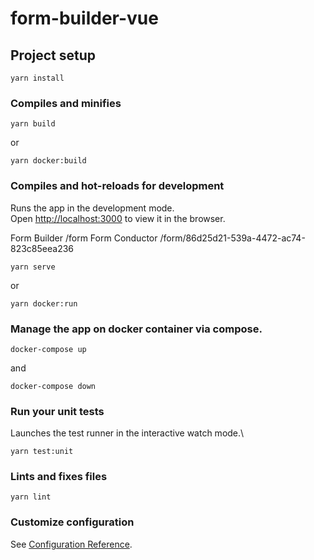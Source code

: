 # form-builder-vue

## Project setup
```
yarn install
```

### Compiles and minifies
```
yarn build
```
or
```
yarn docker:build
```

### Compiles and hot-reloads for development
Runs the app in the development mode.\
Open [http://localhost:3000](http://localhost:3000) to view it in the browser.

Form Builder /form
Form Conductor /form/86d25d21-539a-4472-ac74-823c85eea236

```
yarn serve
```
or
```
yarn docker:run
```

### Manage the app on docker container via compose.
```
docker-compose up
```
and
```
docker-compose down
```
### Run your unit tests
Launches the test runner in the interactive watch mode.\

```
yarn test:unit
```

### Lints and fixes files
```
yarn lint
```

### Customize configuration
See [Configuration Reference](https://cli.vuejs.org/config/).
